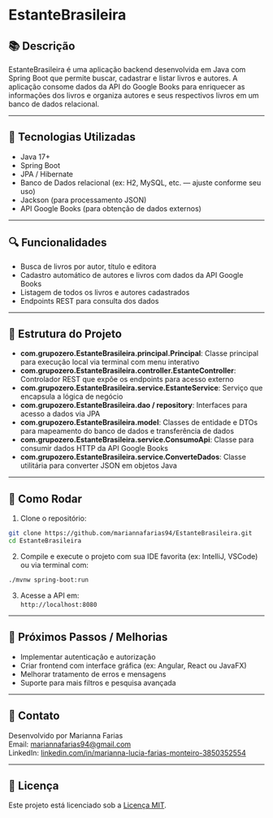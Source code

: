 
# EstanteBrasileira

## 📚 Descrição

EstanteBrasileira é uma aplicação backend desenvolvida em Java com Spring Boot que permite buscar, cadastrar e listar livros e autores. A aplicação consome dados da API do Google Books para enriquecer as informações dos livros e organiza autores e seus respectivos livros em um banco de dados relacional.

---

## 🚀 Tecnologias Utilizadas

- Java 17+
- Spring Boot
- JPA / Hibernate
- Banco de Dados relacional (ex: H2, MySQL, etc. — ajuste conforme seu uso)
- Jackson (para processamento JSON)
- API Google Books (para obtenção de dados externos)

---

## 🔍 Funcionalidades

- Busca de livros por autor, título e editora
- Cadastro automático de autores e livros com dados da API Google Books
- Listagem de todos os livros e autores cadastrados
- Endpoints REST para consulta dos dados

---

## 📁 Estrutura do Projeto

- **com.grupozero.EstanteBrasileira.principal.Principal**: Classe principal para execução local via terminal com menu interativo  
- **com.grupozero.EstanteBrasileira.controller.EstanteController**: Controlador REST que expõe os endpoints para acesso externo  
- **com.grupozero.EstanteBrasileira.service.EstanteService**: Serviço que encapsula a lógica de negócio  
- **com.grupozero.EstanteBrasileira.dao / repository**: Interfaces para acesso a dados via JPA  
- **com.grupozero.EstanteBrasileira.model**: Classes de entidade e DTOs para mapeamento do banco de dados e transferência de dados  
- **com.grupozero.EstanteBrasileira.service.ConsumoApi**: Classe para consumir dados HTTP da API Google Books  
- **com.grupozero.EstanteBrasileira.service.ConverteDados**: Classe utilitária para converter JSON em objetos Java  

---

## 🧪 Como Rodar

1. Clone o repositório:

```bash
git clone https://github.com/mariannafarias94/EstanteBrasileira.git
cd EstanteBrasileira
```

2. Compile e execute o projeto com sua IDE favorita (ex: IntelliJ, VSCode) ou via terminal com:

```bash
./mvnw spring-boot:run
```

3. Acesse a API em:  
   `http://localhost:8080`

---

## 🔧 Próximos Passos / Melhorias

- Implementar autenticação e autorização  
- Criar frontend com interface gráfica (ex: Angular, React ou JavaFX)  
- Melhorar tratamento de erros e mensagens  
- Suporte para mais filtros e pesquisa avançada  

---

## 👤 Contato

Desenvolvido por Marianna Farias  
Email: mariannafarias94@gmail.com  
LinkedIn: [linkedin.com/in/marianna-lucia-farias-monteiro-3850352554](www.linkedin.com/in/marianna-lucia-farias-monteiro-3850352554)

---

## 📄 Licença

Este projeto está licenciado sob a [Licença MIT](https://opensource.org/licenses/MIT).


